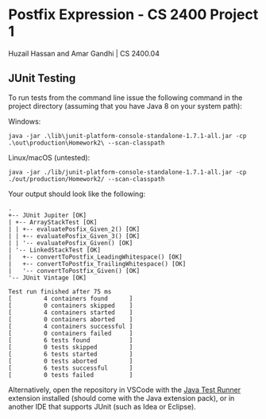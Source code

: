 # Postfix Expression - CS 2400 Project 1
Huzail Hassan and Amar Gandhi | CS 2400.04

## JUnit Testing

To run tests from the command line issue the following command in the project directory (assuming that you have Java 8 on your system path):

Windows:

`java -jar .\lib\junit-platform-console-standalone-1.7.1-all.jar -cp .\out\production\Homework2\ --scan-classpath`

Linux/macOS (untested):

`java -jar ./lib/junit-platform-console-standalone-1.7.1-all.jar -cp ./out/production/Homework2/ --scan-classpath`

Your output should look like the following:

```
.
+-- JUnit Jupiter [OK]
| +-- ArrayStackTest [OK]
| | +-- evaluatePosfix_Given_2() [OK]
| | +-- evaluatePosfix_Given_3() [OK]
| | '-- evaluatePosfix_Given() [OK]
| '-- LinkedStackTest [OK]
|   +-- convertToPostfix_LeadingWhitespace() [OK]
|   +-- convertToPostfix_TrailingWhitespace() [OK]
|   '-- convertToPostfix_Given() [OK]
'-- JUnit Vintage [OK]

Test run finished after 75 ms
[         4 containers found      ]
[         0 containers skipped    ]
[         4 containers started    ]
[         0 containers aborted    ]
[         4 containers successful ]
[         0 containers failed     ]
[         6 tests found           ]
[         0 tests skipped         ]
[         6 tests started         ]
[         0 tests aborted         ]
[         6 tests successful      ]
[         0 tests failed          ]
```

Alternatively, open the repository in VSCode with the [Java Test Runner](https://marketplace.visualstudio.com/items?itemName=vscjava.vscode-java-test) extension installed (should come with the Java extension pack), or in another IDE that supports JUnit (such as Idea or Eclipse).

